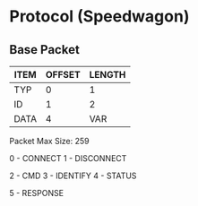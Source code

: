 # Protocol (Speedwagon)

## Base Packet

| ITEM         | OFFSET       | LENGTH |
| ------------ | ------------ | ------ |
| TYP          | 0            | 1      |
| ID           | 1            | 2      | (Little Endian)
| DATA         | 4            | VAR    |

Packet Max Size: 259

0 - CONNECT
1 - DISCONNECT

2 - CMD
3 - IDENTIFY
4 - STATUS

5 - RESPONSE
